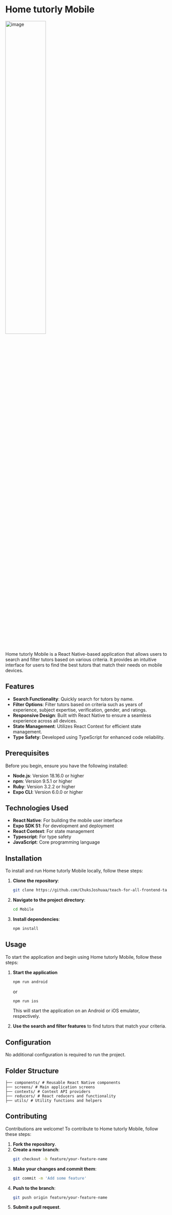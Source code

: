 # Home tutorly Mobile

<img src="https://res.cloudinary.com/chuksmbanaso/image/upload/v1728045484/Simulator_Screenshot_-_iPhone_14_Pro_-_2024-10-04_at_13.37.46_nl6msu.png" title="Image" alt="image" width="50%">

Home tutorly Mobile is a React Native-based application that allows users to search and filter tutors based on various criteria. It provides an intuitive interface for users to find the best tutors that match their needs on mobile devices.

## Features

- **Search Functionality**: Quickly search for tutors by name.
- **Filter Options**: Filter tutors based on criteria such as years of experience, subject expertise, verification, gender, and ratings.
- **Responsive Design**: Built with React Native to ensure a seamless experience across all devices.
- **State Management**: Utilizes React Context for efficient state management.
- **Type Safety**: Developed using TypeScript for enhanced code reliability.

## Prerequisites

Before you begin, ensure you have the following installed:

- **Node.js**: Version 18.16.0 or higher
- **npm**: Version 9.5.1 or higher
- **Ruby**: Version 3.2.2 or higher
- **Expo CLI**: Version 6.0.0 or higher

## Technologies Used

- **React Native**: For building the mobile user interface
- **Expo SDK 51**: For development and deployment
- **React Context**: For state management
- **Typescript**: For type safety
- **JavaScript**: Core programming language

## Installation

To install and run Home tutorly Mobile locally, follow these steps:

1. **Clone the repository**:
   ```bash
   git clone https://github.com/ChuksJoshuaa/teach-for-all-frontend-task
   ```
2. **Navigate to the project directory**:
   ```bash
   cd Mobile
   ```
3. **Install dependencies**:
   ```bash
   npm install
   ```

## Usage

To start the application and begin using Home tutorly Mobile, follow these steps:

1. **Start the application**

   ```bash
   npm run android
   ```

   or

   ```bash
   npm run ios
   ```

   This will start the application on an Android or iOS emulator, respectively.

2. **Use the search and filter features** to find tutors that match your criteria.

## Configuration

No additional configuration is required to run the project.

## Folder Structure

```plaintext
├── components/ # Reusable React Native components
├── screens/ # Main application screens
├── contexts/ # Context API providers
├── reducers/ # React reducers and functionality
├── utils/ # Utility functions and helpers

```

## Contributing

Contributions are welcome! To contribute to Home tutorly Mobile, follow these steps:

1. **Fork the repository**.
2. **Create a new branch**:
   ```bash
   git checkout -b feature/your-feature-name
   ```
3. **Make your changes and commit them**:
   ```bash
   git commit -m 'Add some feature'
   ```
4. **Push to the branch**:
   ```bash
   git push origin feature/your-feature-name
   ```
5. **Submit a pull request**.
